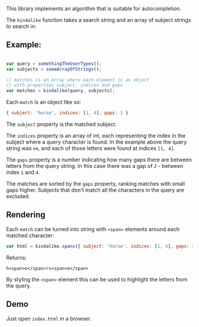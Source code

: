 This library implements an algorithm that is suitable for autocompletion.

The `kindalike` function takes a search string and an array of subject strings to search in:

## Example:

```javascript

var query = somethingTheUserTypes();
var subjects = someArrayOfStrings();

// matches is an Array where each element is an object
// with properties subject, indices and gaps
var matches = kindalike(query, subjects);
```

Each `match` is an object like so:

```javascript
{ subject: 'horse', indices: [1, 4], gaps: 2 }
```

The `subject` property is the matched subject.

The `indices` property is an array of int, each representing the index in the subject
where a query character is found. In the example above the query string was `oe`, and
each of those letters were found at indices `[1, 4]`.

The `gaps` property is a number indicating how many gaps there are between letters from the
query string. In this case there was a gap of `2` - between index `1` and `4`.

The matches are sorted by the `gaps` property, ranking matches with small gaps higher. Subjects that don't
match all the characters in the query are excluded.

## Rendering

Each `match` can be turned into string with `<span>` elements around each matched character:

```javascript
var html = kindalike.spans({ subject: 'horse', indices: [1, 4], gaps: 2 })
```

Returns:

```
h<span>o</span>rs<span>e</span>
```

By styling the `<span>` element this can be used to highlight the letters from the query.

## Demo

Just open `index.html` in a browser.
